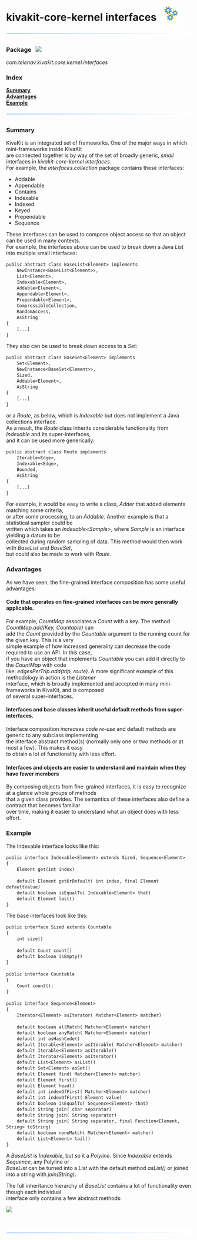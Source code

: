# kivakit-core-kernel interfaces &nbsp; ![](../../documentation/images/gears-40.png)

![](../documentation/images/horizontal-line.png)

### Package &nbsp; ![](../../../documentation/images/box-32.png)

*com.telenav.kivakit.core.kernel.interfaces*

### Index

[**Summary**](#summary)  
[**Advantages**](#advantages)  
[**Example**](#example)

![](../documentation/images/horizontal-line.png)

### Summary <a name="summary"></a>

KivaKit is an integrated set of frameworks. One of the major ways in which mini-frameworks inside KivaKit  
are connected together is by way of the set of broadly generic, *small* interfaces in *kivakit-core-kernel interfaces*.  
For example, the *interfaces.collection* package contains these interfaces:

* Addable
* Appendable
* Contains
* Indexable
* Indexed
* Keyed
* Prependable
* Sequence

These interfaces can be used to compose object access so that an object can be used in many contexts.  
For example, the interfaces above can be used to break down a Java *List* into multiple small interfaces:

    public abstract class BaseList<Element> implements
        NewInstance<BaseList<Element>>,
        List<Element>,
        Indexable<Element>,
        Addable<Element>,
        Appendable<Element>,
        Prependable<Element>,
        CompressibleCollection,
        RandomAccess,
        AsString
    {
        [...]
    }

They also can be used to break down access to a *Set*:

    public abstract class BaseSet<Element> implements
        Set<Element>,
        NewInstance<BaseSet<Element>>,
        Sized,
        Addable<Element>,
        AsString
    {
        [...]
    }

or a *Route*, as below, which is *Indexable* but does not implement a Java collections interface.  
As a result, the *Route* class inherits considerable functionality from *Indexable* and its super-interfaces,  
and it can be used more generically:

    public abstract class Route implements 
        Iterable<Edge>, 
        Indexable<Edge>,
        Bounded, 
        AsString
    {
        [...]
    }

For example, it would be easy to write a class, *Adder* that added elements matching some criteria,   
or after some processing, to an *Addable*. Another example is that a statistical sampler could be  
written which takes an *Indexable&lt;Sample&gt;*, where *Sample* is an interface yielding a datum to be  
collected during random sampling of data. This method would then work with *BaseList* and *BaseSet*,  
but could also be made to work with *Route*.

### Advantages <a name="advantages"></a>

As we have seen, the fine-grained interface composition has some useful advantages:

#### Code that operates on fine-grained interfaces can be more generally applicable.

For example, *CountMap* associates a *Count* with a key. The method *CountMap.add(Key, Countable)* can  
add the *Count* provided by the *Countable* argument to the running count for the given key. This is a very  
simple example of how increased generality can decrease the code required to use an API. In this case,  
if you have an object that implements *Countable* you can add it directly to the *CountMap* with code  
like: *edgesPerTrip.add(trip, route)*. A more significant example of this methodology in action is the *Listener*  
interface, which is broadly implemented and accepted in many mini-frameworks in KivaKit, and is composed   
of several super-interfaces.

#### Interfaces and base classes inherit useful default methods from super-interfaces.

Interface composition *increases code re-use* and default methods are generic to any subclass implementing  
the interface abstract method(s) (normally only one or two methods or at most a few). This makes it easy  
to obtain a lot of functionality with less effort.

#### Interfaces and objects are easier to understand and maintain when they have fewer members

By composing objects from fine-grained interfaces, it is easy to recognize at a glance whole *groups* of methods  
that a given class provides. The semantics of these interfaces also define a contract that becomes familiar  
over time, making it easier to understand what an object does with less effort.

### Example <a name="example"></a>

The Indexable interface looks like this:

    public interface Indexable<Element> extends Sized, Sequence<Element>
    {
        Element get(int index)

        default Element getOrDefault( int index, final Element defaultValue)
        default boolean isEqualTo( Indexable<Element> that)
        default Element last()
    }

The base interfaces look like this:

    public interface Sized extends Countable
    {
        int size()

        default Count count()
        default boolean isEmpty()
    } 

    public interface Countable
    {
        Count count();
    }

    public interface Sequence<Element>
    {
        Iterator<Element> asIterator( Matcher<Element> matcher)

        default boolean allMatch( Matcher<Element> matcher)
        default boolean anyMatch( Matcher<Element> matcher)
        default int asHashCode()
        default Iterable<Element> asIterable( Matcher<Element> matcher)
        default Iterable<Element> asIterable()
        default Iterator<Element> asIterator()
        default List<Element> asList()
        default Set<Element> asSet()
        default Element find( Matcher<Element> matcher)
        default Element first()
        default Element head()
        default int indexOfFirst( Matcher<Element> matcher)
        default int indexOfFirst( Element value)
        default boolean isEqualTo( Sequence<Element> that)
        default String join( char separator)
        default String join( String separator)
        default String join( String separator, final Function<Element, String> toString)
        default boolean noneMatch( Matcher<Element> matcher)
        default List<Element> tail()
    }

A *BaseList* is *Indexable*, but so it a *Polyline*. Since *Indexable* extends *Sequence*, any Polyline or  
*BaseList* can be turned into a *List* with the default method *asList()* or joined into a string with *join(String)*.

The full inheritance hierarchy of *BaseList* contains a lot of functionality even though each individual  
interface only contains a few abstract methods:

![](../documentation/diagrams/diagram-example-base-list.svg)

<br/>

![](../documentation/images/horizontal-line.png)
